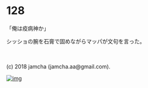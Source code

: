 # 128

「俺は疫病神か」  

シッショの腕を石膏で固めながらマッパが文句を言った。  

<br>  
<br>  
(c) 2018 jamcha (jamcha.aa@gmail.com).  

[![img](http://i.creativecommons.org/l/by-nc-sa/4.0/88x31.png)](http://creativecommons.org/licenses/by-nc-sa/4.0/deed)